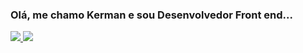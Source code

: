 ### Olá, me chamo Kerman e sou Desenvolvedor Front end...

<div style="display: flex">
  <a href="https://github.com/KermanJR" />
  <img  src="https://github-readme-stats.vercel.app/api?username=kermanjr&theme=algolia&show_icons=true"/>
   <img src="https://github-readme-stats.vercel.app/api/top-langs/?username=kermanjr&theme=algolia"/>
 
</div>

